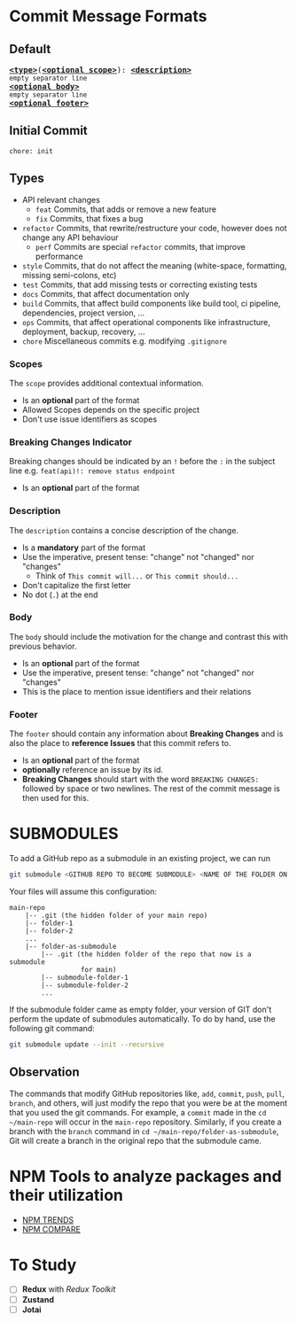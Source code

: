 # Commit Message Formats

## Default

<pre>
<b><a href="#types">&lt;type&gt;</a></b></font>(<b><a href="#scopes">&lt;optional scope&gt;</a></b>): <b><a href="#description">&lt;description&gt;</a></b>
<sub>empty separator line</sub>
<b><a href="#body">&lt;optional body&gt;</a></b>
<sub>empty separator line</sub>
<b><a href="#footer">&lt;optional footer&gt;</a></b>
</pre>

## Initial Commit

`chore: init`

## Types

-   API relevant changes
    -   `feat` Commits, that adds or remove a new feature
    -   `fix` Commits, that fixes a bug
-   `refactor` Commits, that rewrite/restructure your code, however does not change any API behaviour
    -   `perf` Commits are special `refactor` commits, that improve performance
-   `style` Commits, that do not affect the meaning (white-space, formatting, missing semi-colons, etc)
-   `test` Commits, that add missing tests or correcting existing tests
-   `docs` Commits, that affect documentation only
-   `build` Commits, that affect build components like build tool, ci pipeline, dependencies, project version, ...
-   `ops` Commits, that affect operational components like infrastructure, deployment, backup, recovery, ...
-   `chore` Miscellaneous commits e.g. modifying `.gitignore`

### Scopes

The `scope` provides additional contextual information.

-   Is an **optional** part of the format
-   Allowed Scopes depends on the specific project
-   Don't use issue identifiers as scopes

### Breaking Changes Indicator

Breaking changes should be indicated by an `!` before the `:` in the subject line e.g. `feat(api)!: remove status endpoint`

-   Is an **optional** part of the format

### Description

The `description` contains a concise description of the change.

-   Is a **mandatory** part of the format
-   Use the imperative, present tense: "change" not "changed" nor "changes"
    -   Think of `This commit will...` or `This commit should...`
-   Don't capitalize the first letter
-   No dot (`.`) at the end

### Body

The `body` should include the motivation for the change and contrast this with previous behavior.

-   Is an **optional** part of the format
-   Use the imperative, present tense: "change" not "changed" nor "changes"
-   This is the place to mention issue identifiers and their relations

### Footer

The `footer` should contain any information about **Breaking Changes** and is also the place to **reference Issues** that this commit refers to.

-   Is an **optional** part of the format
-   **optionally** reference an issue by its id.
-   **Breaking Changes** should start with the word `BREAKING CHANGES:` followed by space or two newlines. The rest of the commit message is then used for this.

# SUBMODULES

To add a GitHub repo as a submodule in an existing project, we can run

```bash
git submodule <GITHUB REPO TO BECOME SUBMODULE> <NAME OF THE FOLDER ON THE ACTUAL REPO>
```

Your files will assume this configuration:

```
main-repo
    |-- .git (the hidden folder of your main repo)
    |-- folder-1
    |-- folder-2
    ...
    |-- folder-as-submodule
        |-- .git (the hidden folder of the repo that now is a submodule
                  for main)
        |-- submodule-folder-1
        |-- submodule-folder-2
        ...
```

If the submodule folder came as empty folder, your version of GIT don't perform the update of submodules automatically. To do by hand, use the following git command:

```bash
git submodule update --init --recursive
```

## Observation

The commands that modify GitHub repositories like, `add`, `commit`, `push`, `pull`, `branch`, and others, will just modify the repo that you were be at the moment that you used the git commands. For example, a `commit` made in the `cd ~/main-repo` will occur in the `main-repo` repository. Similarly, if you create a branch with the `branch` command in `cd ~/main-repo/folder-as-submodule`, Git will create a branch in the original repo that the submodule came.

# NPM Tools to analyze packages and their utilization

-   [NPM TRENDS](https://npmtrends.com/)
-   [NPM COMPARE](https://npm-compare.com/)

# To Study

-   [ ] **Redux** with _Redux Toolkit_
-   [ ] **Zustand**
-   [ ] **Jotai**
